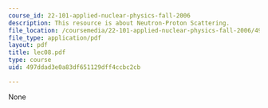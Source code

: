 ```yaml
---
course_id: 22-101-applied-nuclear-physics-fall-2006
description: This resource is about Neutron-Proton Scattering.
file_location: /coursemedia/22-101-applied-nuclear-physics-fall-2006/497ddad3e0a83df651129dff4ccbc2cb_lec08.pdf
file_type: application/pdf
layout: pdf
title: lec08.pdf
type: course
uid: 497ddad3e0a83df651129dff4ccbc2cb

---
```

None